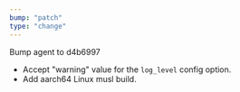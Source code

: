 ```yaml
---
bump: "patch"
type: "change"
---
```


Bump agent to d4b6997

- Accept "warning" value for the `log_level` config option.
- Add aarch64 Linux musl build.
